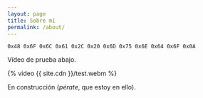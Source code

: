 ```yaml
---
layout: page
title: Sobre mí
permalink: /about/
---
```

`0x48 0x6F 0x6C 0x61 0x2C 0x20 0x6D 0x75 0x6E 0x64 0x6F 0x0A`

Vídeo de prueba abajo.

{% video {{ site.cdn }}/test.webm %}

En construcción (*pérate*, que estoy en ello).